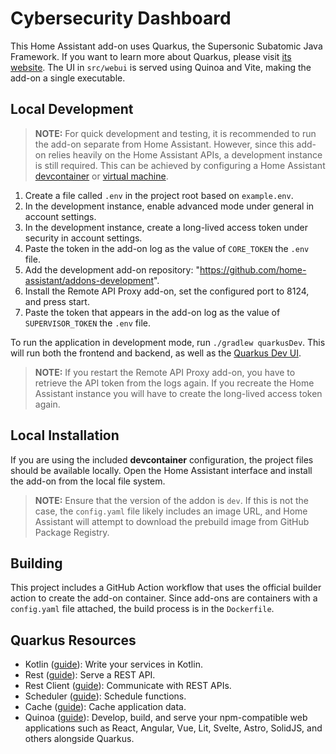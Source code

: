 # Cybersecurity Dashboard

This Home Assistant add-on uses Quarkus, the Supersonic Subatomic Java Framework. 
If you want to learn more about Quarkus, please visit [its website](https://quarkus.io/).
The UI in `src/webui` is served using Quinoa and Vite, making the add-on a single executable. 

## Local Development

> **NOTE:** For quick development and testing, it is recommended to run the add-on separate from Home Assistant.
> However, since this add-on relies heavily on the Home Assistant APIs, a development instance is still required.
> This can be achieved by configuring a Home Assistant [devcontainer](https://developers.home-assistant.io/docs/add-ons/testing)
> or [virtual machine](https://www.home-assistant.io/installation/alternative).

1. Create a file called `.env` in the project root based on `example.env`.
2. In the development instance, enable advanced mode under general in account settings.
3. In the development instance, create a long-lived access token under security in account settings.
4. Paste the token in the add-on log as the value of `CORE_TOKEN` the `.env` file.
5. Add the development add-on repository: "https://github.com/home-assistant/addons-development".
6. Install the Remote API Proxy add-on, set the configured port to 8124, and press start.
7. Paste the token that appears in the add-on log as the value of `SUPERVISOR_TOKEN` the `.env` file.

To run the application in development mode, run `./gradlew quarkusDev`.
This will run both the frontend and backend, as well as the [Quarkus Dev UI](http://localhost:8080/q/dev-ui).

> **NOTE:** If you restart the Remote API Proxy add-on, you have to retrieve the API token from the logs again.
> If you recreate the Home Assistant instance you will have to create the long-lived access token again.

## Local Installation

If you are using the included **devcontainer** configuration, the project files should be available locally.
Open the Home Assistant interface and install the add-on from the local file system.

> **NOTE:** Ensure that the version of the addon is `dev`. If this is not the case, the `config.yaml` file likely
> includes an image URL, and Home Assistant will attempt to download the prebuild image from GitHub Package Registry.

## Building

This project includes a GitHub Action workflow that uses the official builder action to create the add-on container.
Since add-ons are containers with a `config.yaml` file attached, the build process is in the `Dockerfile`.

## Quarkus Resources

- Kotlin ([guide](https://quarkus.io/guides/kotlin)): Write your services in Kotlin.
- Rest ([guide](https://quarkus.io/guides/rest)): Serve a REST API.
- Rest Client ([guide](https://quarkus.io/guides/rest-client)): Communicate with REST APIs.
- Scheduler ([guide](https://quarkus.io/guides/scheduler)): Schedule functions.
- Cache ([guide](https://quarkus.io/guides/cache)): Cache application data.
- Quinoa ([guide](https://quarkiverse.github.io/quarkiverse-docs/quarkus-quinoa/dev/index.html)): Develop, build, and serve your npm-compatible web applications such as React, Angular, Vue, Lit, Svelte, Astro, SolidJS, and others alongside Quarkus.
